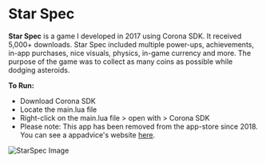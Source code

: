 # Star Spec

**Star Spec** is a game I developed in 2017 using Corona SDK. It received 5,000+ downloads. Star Spec included multiple power-ups, achievements, in-app purchases, nice visuals, physics, in-game currency and more. The purpose of the game was to collect as many coins as possible while dodging asteroids.

**To Run:**
- Download Corona SDK
- Locate the main.lua file
- Right-click on the main.lua file > open with > Corona SDK
- Please note: This app has been removed from the app-store since 2018. You can see a appadvice's website [here](https://appadvice.com/app/star-spec/1185775000). 

![StarSpec Image](https://i.ibb.co/fqv63G4/star-spec-photo.png)


